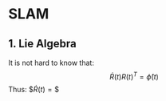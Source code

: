 <script type="text/javascript" src="https://cdn.mathjax.org/mathjax/latest/MathJax.js?config=TeX-AMS_HTML"></script>

# SLAM

## 1. Lie Algebra
It is not hard to know that:
$$ \dot R(t)R(t)^T=\hat\phi(t)$$
Thus:
$$\dot R(t) = \$$
<!--stackedit_data:
eyJoaXN0b3J5IjpbLTE1OTYwMTEzMzhdfQ==
-->